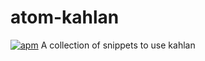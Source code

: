 # atom-kahlan
[![apm](https://img.shields.io/apm/dm/vim-mode.svg?style=flat-square)](https://github.com/elephantly/atom-kahlan)
A collection of snippets to use kahlan

